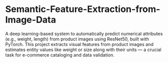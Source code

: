 # Semantic-Feature-Extraction-from-Image-Data
A deep learning-based system to automatically predict numerical attributes (e.g., weight, length) from product images using ResNet50, built with PyTorch. This project extracts visual features from product images and estimates entity values like weight or size along with their units — a crucial task for e-commerce cataloging and data validation.
